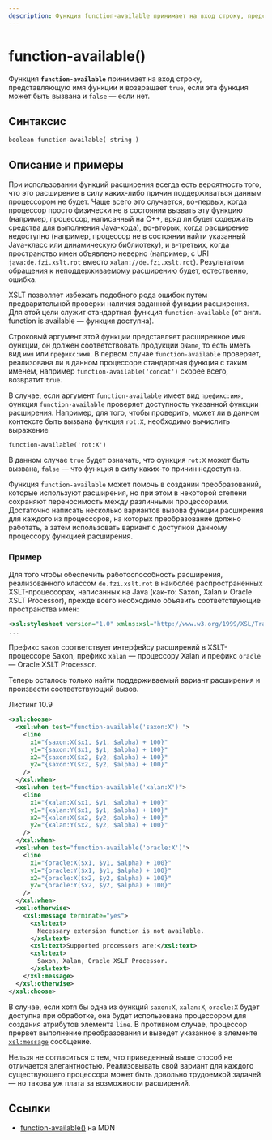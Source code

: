 ```yaml
---
description: Функция function-available принимает на вход строку, представляющую имя функции и возвращает true, если эта функция может быть вызвана и false — если нет
---
```


# function-available()

Функция **`function-available`** принимает на вход строку, представляющую имя функции и возвращает `true`, если эта функция может быть вызвана и `false` — если нет.

## Синтаксис

```
boolean function-available( string )
```

## Описание и примеры

При использовании функций расширения всегда есть вероятность того, что это расширение в силу каких-либо причин поддерживаться данным процессором не будет. Чаще всего это случается, во-первых, когда процессор просто физически не в состоянии вызвать эту функцию (например, процессор, написанный на C++, вряд ли будет содержать средства для выполнения Java-кода), во-вторых, когда расширение недоступно (например, процессор не в состоянии найти указанный Java-класс или динамическую библиотеку), и в-третьих, когда пространство имен объявлено неверно (например, с URI `java:de.fzi.xslt.rot` вместо `xalan://de.fzi.xslt.rot`). Результатом обращения к неподдерживаемому расширению будет, естественно, ошибка.

XSLT позволяет избежать подобного рода ошибок путем предварительной проверки наличия заданной функции расширения. Для этой цели служит стандартная функция `function-available` (от англ. function is available — функция доступна).

Строковый аргумент этой функции представляет расширенное имя функции, он должен соответствовать продукции `QName`, то есть иметь вид `имя` или `префикс:имя`. В первом случае `function-available` проверяет, реализована ли в данном процессоре стандартная функция с таким именем, например `function-available('concat')` скорее всего, возвратит `true`.

В случае, если аргумент `function-available` имеет вид `префикс:имя`, функция `function-available` проверяет доступность указанной функции расширения. Например, для того, чтобы проверить, может ли в данном контексте быть вызвана функция `rot:X`, необходимо вычислить выражение

```
function-available('rot:X')
```

В данном случае `true` будет означать, что функция `rot:X` может быть вызвана, `false` — что функция в силу каких-то причин недоступна.

Функция `function-available` может помочь в создании преобразований, которые используют расширения, но при этом в некоторой степени сохраняют переносимость между различными процессорами. Достаточно написать несколько вариантов вызова функции расширения для каждого из процессоров, на которых преобразование должно работать, а затем использовать вариант с доступной данному процессору функцией расширения.

### Пример

Для того чтобы обеспечить работоспособность расширения, реализованного классом `de.fzi.xslt.rot` в наиболее распространенных XSLT-процессорах, написанных на Java (как-то: Saxon, Xalan и Oracle XSLT Processor), прежде всего необходимо объявить соответствующие пространства имен:

```xml
<xsl:stylesheet version="1.0" xmlns:xsl="http://www.w3.org/1999/XSL/Transform" xmlns="http://www.w3.org/2000/svg" xmlns:saxon="java:de.fzi.xslt.rot" xmlns:xalan="xalan://de.fzi.xslt.rot" xmlns:oracle="http://www.oracle.com/XSL/Transform/java/de.fzi.xslt.rot" exclude-result-prefixes="saxon xalan oracle">
...
```

Префикс `saxon` соответствует интерфейсу расширений в XSLT-процессоре Saxon, префикс `xalan` — процессору Xalan и префикс `oracle` — Oracle XSLT Processor.

Теперь осталось только найти поддерживаемый вариант расширения и произвести соответствующий вызов.

Листинг 10.9

```xml
<xsl:choose>
  <xsl:when test="function-available('saxon:X') ">
    <line
      x1="{saxon:X($x1, $y1, $alpha) + 100}"
      y1="{saxon:Y($x1, $y1, $alpha) + 100}"
      x2="{saxon:X($x2, $y2, $alpha) + 100}"
      y2="{saxon:Y($x2, $y2, $alpha) + 100}"
    />
  </xsl:when>
  <xsl:when test="function-available('xalan:X')">
    <line
      x1="{xalan:X($x1, $y1, $alpha) + 100}"
      y1="{xalan:Y($x1, $y1, $alpha) + 100}"
      x2="{xalan:X($x2, $y2, $alpha) + 100}"
      y2="{xalan:Y($x2, $y2, $alpha) + 100}"
    />
  </xsl:when>
  <xsl:when test="function-available('oracle:X')">
    <line
      x1="{oracle:X($x1, $y1, $alpha) + 100}"
      y1="{oracle:Y($x1, $y1, $alpha) + 100}"
      x2="{oracle:X($x2, $y2, $alpha) + 100}"
      y2="{oracle:Y($x2, $y2, $alpha) + 100}"
    />
  </xsl:when>
  <xsl:otherwise>
    <xsl:message terminate="yes">
      <xsl:text>
        Necessary extension function is not available.
      </xsl:text>
      <xsl:text>Supported processors are:</xsl:text>
      <xsl:text>
        Saxon, Xalan, Oracle XSLT Processor.
      </xsl:text>
    </xsl:message>
  </xsl:otherwise>
</xsl:choose>
```

В случае, если хотя бы одна из функций `saxon:X`, `xalan:X`, `oracle:X` будет доступна при обработке, она будет использована процессором для создания атрибутов элемента `line`. В противном случае, процессор прервет выполнение преобразования и выведет указанное в элементе [`xsl:message`](../xslt/xsl-message.md) сообщение.

Нельзя не согласиться с тем, что приведенный выше способ не отличается элегантностью. Реализовывать свой вариант для каждого существующего процессора может быть довольно трудоемкой задачей — но такова уж плата за возможности расширений.

## Ссылки

- [function-available()](https://developer.mozilla.org/en-US/docs/Web/XPath/Functions/function-available) на MDN

